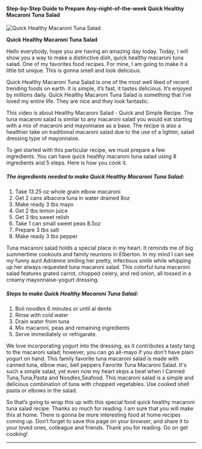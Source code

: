             

#### Step-by-Step Guide to Prepare Any-night-of-the-week Quick Healthy Macaroni Tuna Salad

![Quick Healthy Macaroni Tuna Salad](https://img-global.cpcdn.com/recipes/99ef868b5d797825/751x532cq70/quick-healthy-macaroni-tuna-salad-recipe-main-photo.jpg)

**Quick Healthy Macaroni Tuna Salad**

Hello everybody, hope you are having an amazing day today. Today, I will show you a way to make a distinctive dish, quick healthy macaroni tuna salad. One of my favorites food recipes. For mine, I am going to make it a little bit unique. This is gonna smell and look delicious.

Quick Healthy Macaroni Tuna Salad is one of the most well liked of recent trending foods on earth. It is simple, it’s fast, it tastes delicious. It’s enjoyed by millions daily. Quick Healthy Macaroni Tuna Salad is something that I’ve loved my entire life. They are nice and they look fantastic.

This video is about Healthy Macaroni Salad - Quick and Simple Recipe. The tuna macaroni salad is similar to any macaroni salad you would eat starting with a mix of macaroni and mayonnaise as a base. The recipe is also a healthier take on traditional macaroni salad due to the use of a lighter, salad dressing type of mayonnaise.

To get started with this particular recipe, we must prepare a few ingredients. You can have quick healthy macaroni tuna salad using 8 ingredients and 5 steps. Here is how you cook it.

##### The ingredients needed to make Quick Healthy Macaroni Tuna Salad:

1.  Take 13.25 oz whole grain elbow macaroni
2.  Get 2 cans albacora tuna in water drained 8oz
3.  Make ready 3 tbs mayo
4.  Get 2 tbs lemon juice
5.  Get 3 tbs sweet relish
6.  Take 1 can small sweet peas 8.5oz
7.  Prepare 3 tbs salt
8.  Make ready 3 tbs pepper

Tuna macaroni salad holds a special place in my heart. It reminds me of big summertime cookouts and family reunions in Elberton. In my mind I can see my funny aunt Adrienne smiling her pretty, infectious smile while whipping up her always requested tuna macaroni salad. This colorful tuna macaroni salad features grated carrot, chopped celery, and red onion, all tossed in a creamy mayonnaise-yogurt dressing.

##### Steps to make Quick Healthy Macaroni Tuna Salad:

1.  Boil noodles 6 minutes or until al dente
2.  Rinse with cold water
3.  Drain water from tuna
4.  Mix macaroni, peas and remaining ingredients
5.  Serve immediately or refrigarate.

We love incorporating yogurt into the dressing, as it contributes a tasty tang to the macaroni salad; however, you can go all-mayo if you don't have plain yogurt on hand. This family favorite tuna macaroni salad is made with canned tuna, elbow mac, bell peppers Favorite Tuna Macaroni Salad. It's such a simple salad, yet even now my heart skips a beat when I Canned Tuna,Tuna,Pasta and Noodles,Seafood. This macaroni salad is a simple and delicious combination of tuna with chopped vegetables. Use cooked shell pasta or elbows in the salad.

So that’s going to wrap this up with this special food quick healthy macaroni tuna salad recipe. Thanks so much for reading. I am sure that you will make this at home. There is gonna be more interesting food at home recipes coming up. Don’t forget to save this page on your browser, and share it to your loved ones, colleague and friends. Thank you for reading. Go on get cooking!

* * *